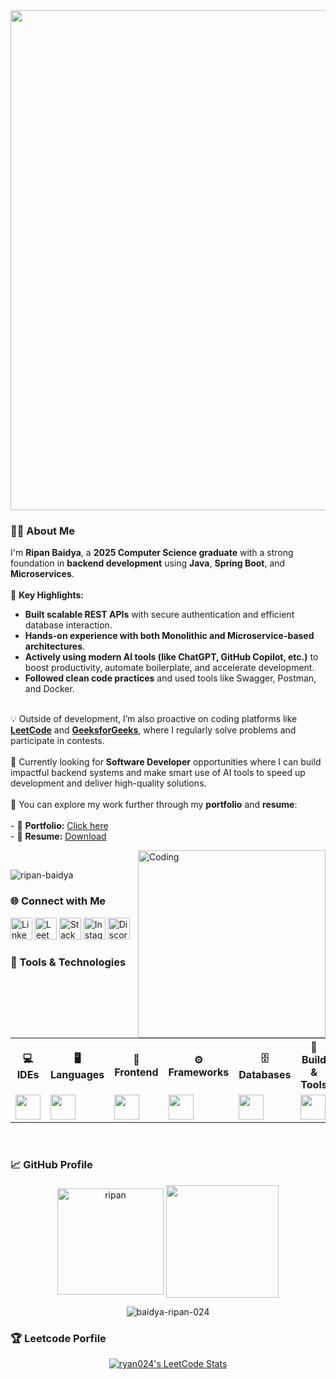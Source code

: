 <div align="center">
  <img width="800" src="https://readme-typing-svg.demolab.com?font=JetBrains+Mono&weight=600&size=30&duration=3000&color=2AF7B4&center=true&vCenter=true&width=800&lines=Hi+there%2C+I'm+Ripan+Badya%21+%F0%9F%91%8B;Let's+Connect+%F0%9F%9A%80" />
</div>

<!-- about section  -->
<h3 align="left">👨‍💻 About Me</h3>
<p align="left">
    I'm <b>Ripan Baidya</b>, a <b>2025 Computer Science graduate</b> with a strong foundation in <b>backend development</b> using <b>Java</b>, <b>Spring Boot</b>, and <b>Microservices</b>.
    <br><br>
    🚀 <b>Key Highlights:</b>
    <ul>
        <li><b>Built scalable REST APIs</b> with secure authentication and efficient database interaction.</li>
        <li><b>Hands-on experience with both Monolithic and Microservice-based architectures</b>.</li>
        <li><b>Actively using modern AI tools (like ChatGPT, GitHub Copilot, etc.)</b> to boost productivity, automate boilerplate, and accelerate development.</li>
        <li><b>Followed clean code practices</b> and used tools like Swagger, Postman, and Docker.</li>
    </ul> 
    <br>
    💡 Outside of development, I’m also proactive on coding platforms like
    <a href="https://leetcode.com/u/baidya-ripan-024/" target="_blank"><b>LeetCode</b></a> and 
    <a href="https://www.geeksforgeeks.org/user/belfortn67u/" target="_blank"><b>GeeksforGeeks</b></a>, where I regularly solve problems and participate in contests.
    <br><br>
    🎯 Currently looking for <b>Software Developer</b> opportunities where I can build impactful backend systems and make smart use of AI tools to speed up development and deliver high-quality solutions.
    <br><br>
    🔗 You can explore my work further through my <b>portfolio</b> and <b>resume</b>:
    <br><br>
    - 📁 <b>Portfolio:</b> <a href="https://ripanbaidya-portfolio.vercel.app/" target="_blank">Click here</a>  
    <br>
    - 📄 <b>Resume:</b> <a href="https://drive.google.com/file/d/10PjNN8d__TS0XyRvk21qDUDPbrSnOV3O/view?usp=drive_link" target="_blank">Download</a>
</p>

<img align="right" alt="Coding" width="300" src="https://i.pinimg.com/originals/81/17/8b/81178b47a8598f0c81c4799f2cdd4057.gif"></p>
<br>
<!-- Profile views -->
<p align="left"> <img src="https://komarev.com/ghpvc/?username=ripanbaidya08&label=Profile%20views&color=0e75b6&style=flat" alt="ripan-baidya" /> </p>

<!--  Variours Social links -->
<h3 align="left">🌐 Connect with Me</h3>
<p align="left">
  <a href="https://www.linkedin.com/in/ripan-baidya-9230412a6/" target="_blank"><img src="https://upload.wikimedia.org/wikipedia/commons/e/e9/Linkedin_icon.svg" alt="LinkedIn" height="35" width="35"/></a>
  <a href="https://leetcode.com/u/ryan024/" target="_blank"><img src="https://upload.wikimedia.org/wikipedia/commons/1/19/LeetCode_logo_black.png" alt="LeetCode" height="35" width="35"/></a>
  <a href="https://stackoverflow.com/users/29165803/ripan-baidya" target="_blank"><img src="https://raw.githubusercontent.com/rahuldkjain/github-profile-readme-generator/master/src/images/icons/Social/stack-overflow.svg" alt="Stack Overflow" height="35" width="35"/></a>
  <a href="#" target="_blank"><img src="https://raw.githubusercontent.com/rahuldkjain/github-profile-readme-generator/master/src/images/icons/Social/instagram.svg" alt="Instagram" height="35" width="35"/></a>
  <a href="#" target="_blank"><img src="https://raw.githubusercontent.com/rahuldkjain/github-profile-readme-generator/master/src/images/icons/Social/discord.svg" alt="Discord" height="35" width="35"/></a>
</p>

<!-- Language, Framework & Tools -->
<h3 align="left"> 🚀 Tools & Technologies</h3>
<p align="left">
<table align="center">
  <tr>
    <th>💻 IDEs</th>
    <th>🖥️ Languages</th>
    <th>🎨 Frontend</th>
    <th>⚙️ Frameworks</th>
    <th>🗄️ Databases</th>
    <th>🔧 Build & Tools</th>
    <th>📩 Messaging</th>
    <th>☁️ DevOps</th>
  </tr>
  <tr>
    <td><img src="https://skillicons.dev/icons?i=vscode,idea,eclipse" height="40"/></td>
    <td><img src="https://skillicons.dev/icons?i=java,cpp,python" height="40"/></td>
    <td><img src="https://skillicons.dev/icons?i=html,css,js" height="40"/></td>
    <td><img src="https://skillicons.dev/icons?i=spring,hibernate,graphql" height="40"/></td>
    <td><img src="https://skillicons.dev/icons?i=mysql,postgresql,mongodb" height="40"/></td>
    <td><img src="https://skillicons.dev/icons?i=maven,git,github" height="40"/></td>
    <td><img src="https://skillicons.dev/icons?i=rabbitmq" height="30"/></td>
    <td><img src="https://skillicons.dev/icons?i=docker,jenkins,aws" height="35"/></td>
  </tr>
</table>
</p>
<br>

<!-- github starts -->
<h3 align="left">📈 GitHub Profile</h3>
<div align="center">
    <img align="center" src="https://github-readme-stats.vercel.app/api/top-langs?username=baidya-ripan-024&show_icons=true&theme=tokyonight&locale=en&layout=compact" alt="ripan" height="170em"/>
    <img align="center" src="http://github-profile-summary-cards.vercel.app/api/cards/stats?username=baidya-ripan-024&theme=2077" height="180em" />
</div>
<p align="center">
  <img align="center" src="https://github-readme-streak-stats.herokuapp.com/?user=baidya-ripan-024" alt="baidya-ripan-024" />
</p>

<!-- leetocde details-->
<h3 align="left">🏆 Leetcode Porfile</h3>
<p align="center">
  <a href="https://github.com/JacobLinCool/LeetCode-Stats-Card" target="_blank">
    <img title="ryan024's LeetCode Stats" alt="ryan024's LeetCode Stats" src="https://leetcard.jacoblin.cool/ryan024?theme=unicorn&font=Paprika&ext=activity" />
  </a>
</p>


